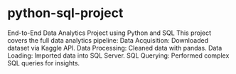 # python-sql-project
End-to-End Data Analytics Project using Python and SQL  This project covers the full data analytics pipeline:  Data Acquisition: Downloaded dataset via Kaggle API. Data Processing: Cleaned data with pandas. Data Loading: Imported data into SQL Server. SQL Querying: Performed complex SQL queries for insights.
